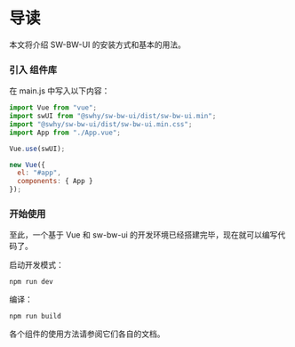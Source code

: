 # 导读

本文将介绍 SW-BW-UI 的安装方式和基本的用法。

### 引入 组件库

在 main.js 中写入以下内容：

```js
import Vue from "vue";
import swUI from "@swhy/sw-bw-ui/dist/sw-bw-ui.min";
import "@swhy/sw-bw-ui/dist/sw-bw-ui.min.css";
import App from "./App.vue";

Vue.use(swUI);

new Vue({
  el: "#app",
  components: { App }
});
```

### 开始使用

至此，一个基于 Vue 和 sw-bw-ui 的开发环境已经搭建完毕，现在就可以编写代码了。

启动开发模式：

`npm run dev`

编译：

`npm run build`

各个组件的使用方法请参阅它们各自的文档。
